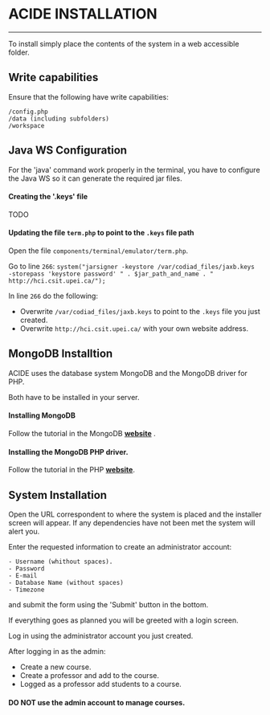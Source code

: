 # ACIDE INSTALLATION
----------------------------------------------------------------------

To install simply place the contents of the system in a web accessible folder.


## Write capabilities

Ensure that the following have write capabilities:

    /config.php
    /data (including subfolders)
    /workspace

## Java WS Configuration

For the 'java' command work properly in the terminal, you have to configure the Java WS so it can generate the required jar files.

#### Creating the '.keys' file

  TODO

#### Updating the file `term.php` to point to the `.keys` file path

Open the file `components/terminal/emulator/term.php`.

Go to line `266`:
  `system("jarsigner -keystore /var/codiad_files/jaxb.keys -storepass 'keystore password' " . $jar_path_and_name . " http://hci.csit.upei.ca/");`

In line `266` do the following:
  - Overwrite `/var/codiad_files/jaxb.keys` to point to the `.keys` file you just created.
  - Overwrite `http://hci.csit.upei.ca/` with your own website address.


## MongoDB Installtion

ACIDE uses the database system MongoDB and the MongoDB driver for PHP. 

Both have to be installed in your server.

#### Installing MongoDB

Follow the tutorial in the MongoDB **[website](http://docs.mongodb.org/manual/tutorial/install-mongodb-on-ubuntu/)** .

#### Installing the MongoDB PHP driver.

Follow the tutorial in the PHP **[website](http://php.net/manual/en/mongo.installation.php)**.

## System Installation
    
Open the URL correspondent to where the system is placed and the
installer screen will appear. If any dependencies have not been met the
system will alert you.

Enter the requested information to create an administrator account:

    - Username (whithout spaces).
    - Password
    - E-mail
    - Database Name (without spaces)
    - Timezone
    
and submit the form using the 'Submit' button in the bottom.
    
If everything goes as planned 
you will be greeted with a login screen.

Log in using the administrator account you just created.

After logging in as the admin:

 - Create a new course.
 - Create a professor and add to the course.
 - Logged as a professor add students to a course.
 
#### DO NOT use the admin account to manage courses.
